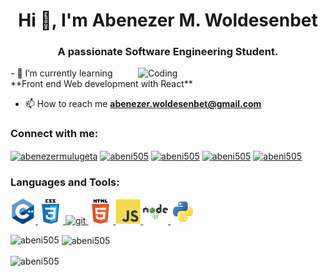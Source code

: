 <h1 align="center">Hi 👋, I'm Abenezer M. Woldesenbet</h1>
<h3 align="center">A passionate Software Engineering Student.</h3>
<img align="right" alt="Coding" width="300" src="https://unsplash.com/photos/a-macbook-with-lines-of-code-on-its-screen-on-a-busy-desk-m_HRfLhgABo"/>
- 🌱 I’m currently learning **Front end Web development with React**

- 📫 How to reach me **abenezer.woldesenbet@gmail.com**

<h3 align="left">Connect with me:</h3>
<p align="left">
<a href="https://linkedin.com/in/abenezermulugeta" target="blank"><img align="center" src="https://raw.githubusercontent.com/rahuldkjain/github-profile-readme-generator/master/src/images/icons/Social/linked-in-alt.svg" alt="abenezermulugeta" height="30" width="40" /></a>
<a href="https://instagram.com/abeni505" target="blank"><img align="center" src="https://raw.githubusercontent.com/rahuldkjain/github-profile-readme-generator/master/src/images/icons/Social/instagram.svg" alt="abeni505" height="30" width="40" /></a>
<a href="https://www.hackerrank.com/abeni505" target="blank"><img align="center" src="https://raw.githubusercontent.com/rahuldkjain/github-profile-readme-generator/master/src/images/icons/Social/hackerrank.svg" alt="abeni505" height="30" width="40" /></a>
<a href="https://codeforces.com/profile/abeni505" target="blank"><img align="center" src="https://raw.githubusercontent.com/rahuldkjain/github-profile-readme-generator/master/src/images/icons/Social/codeforces.svg" alt="abeni505" height="30" width="40" /></a>
<a href="https://www.leetcode.com/abeni505" target="blank"><img align="center" src="https://raw.githubusercontent.com/rahuldkjain/github-profile-readme-generator/master/src/images/icons/Social/leet-code.svg" alt="abeni505" height="30" width="40" /></a>
</p>

<h3 align="left">Languages and Tools:</h3>
<p align="left"> <a href="https://www.w3schools.com/cpp/" target="_blank" rel="noreferrer"> <img src="https://raw.githubusercontent.com/devicons/devicon/master/icons/cplusplus/cplusplus-original.svg" alt="cplusplus" width="40" height="40"/> </a> <a href="https://www.w3schools.com/css/" target="_blank" rel="noreferrer"> <img src="https://raw.githubusercontent.com/devicons/devicon/master/icons/css3/css3-original-wordmark.svg" alt="css3" width="40" height="40"/> </a> <a href="https://git-scm.com/" target="_blank" rel="noreferrer"> <img src="https://www.vectorlogo.zone/logos/git-scm/git-scm-icon.svg" alt="git" width="40" height="40"/> </a> <a href="https://www.w3.org/html/" target="_blank" rel="noreferrer"> <img src="https://raw.githubusercontent.com/devicons/devicon/master/icons/html5/html5-original-wordmark.svg" alt="html5" width="40" height="40"/> </a> <a href="https://developer.mozilla.org/en-US/docs/Web/JavaScript" target="_blank" rel="noreferrer"> <img src="https://raw.githubusercontent.com/devicons/devicon/master/icons/javascript/javascript-original.svg" alt="javascript" width="40" height="40"/> </a> <a href="https://nodejs.org" target="_blank" rel="noreferrer"> <img src="https://raw.githubusercontent.com/devicons/devicon/master/icons/nodejs/nodejs-original-wordmark.svg" alt="nodejs" width="40" height="40"/> </a> <a href="https://www.python.org" target="_blank" rel="noreferrer"> <img src="https://raw.githubusercontent.com/devicons/devicon/master/icons/python/python-original.svg" alt="python" width="40" height="40"/> </a> </p>

<p><img align="left" src="https://github-readme-stats.vercel.app/api/top-langs?username=abeni505&show_icons=true&locale=en&layout=compact" alt="abeni505" /></p>

<p>&nbsp;<img align="center" src="https://github-readme-stats.vercel.app/api?username=abeni505&show_icons=true&locale=en" alt="abeni505" /></p>

<p><img align="center" src="https://github-readme-streak-stats.herokuapp.com/?user=abeni505&" alt="abeni505" /></p>
